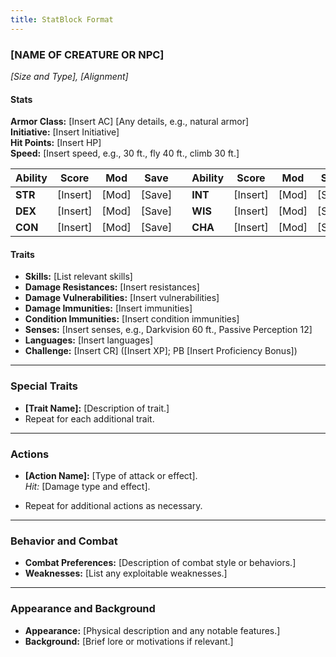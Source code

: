 ```yaml
---
title: StatBlock Format
---
```


### **[NAME OF CREATURE OR NPC]**

*[Size and Type], [Alignment]*

#### **Stats**

**Armor Class:** [Insert AC] [Any details, e.g., natural armor]  
**Initiative:** [Insert Initiative]  
**Hit Points:** [Insert HP]  
**Speed:** [Insert speed, e.g., 30 ft., fly 40 ft., climb 30 ft.]

| **Ability** | **Score** | **Mod** | **Save** |     | **Ability** | **Score** | **Mod** | **Save** |
| ----------- | --------- | ------- | -------- | --- | ----------- | --------- | ------- | -------- |
| **STR**     | [Insert]  | [Mod]   | [Save]   |     | **INT**     | [Insert]  | [Mod]   | [Save]   |
| **DEX**     | [Insert]  | [Mod]   | [Save]   |     | **WIS**     | [Insert]  | [Mod]   | [Save]   |
| **CON**     | [Insert]  | [Mod]   | [Save]   |     | **CHA**     | [Insert]  | [Mod]   | [Save]   |

#### **Traits**

- **Skills:** [List relevant skills]  
- **Damage Resistances:** [Insert resistances]  
- **Damage Vulnerabilities:** [Insert vulnerabilities]  
- **Damage Immunities:** [Insert immunities]  
- **Condition Immunities:** [Insert condition immunities]  
- **Senses:** [Insert senses, e.g., Darkvision 60 ft., Passive Perception 12]  
- **Languages:** [Insert languages]  
- **Challenge:** [Insert CR] ([Insert XP]; PB [Insert Proficiency Bonus])

---

### **Special Traits**

- **[Trait Name]:** [Description of trait.]  
- Repeat for each additional trait.

---

### **Actions**

- **[Action Name]:** [Type of attack or effect].  
  _Hit:_ [Damage type and effect].

- Repeat for additional actions as necessary.

---

### **Behavior and Combat**

- **Combat Preferences:** [Description of combat style or behaviors.]  
- **Weaknesses:** [List any exploitable weaknesses.]

---

### **Appearance and Background**

- **Appearance:** [Physical description and any notable features.]  
- **Background:** [Brief lore or motivations if relevant.]
